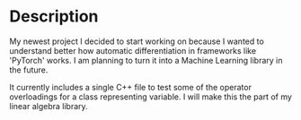 # Description #

My newest project I decided to start working on because I wanted to understand better
how automatic differentiation in frameworks like 'PyTorch' works. I am planning to turn it 
into a Machine Learning library in the future.

It currently includes a single C++ file to test some of the operator overloadings 
for a class representing variable. I will make this the part of my linear algebra library.
